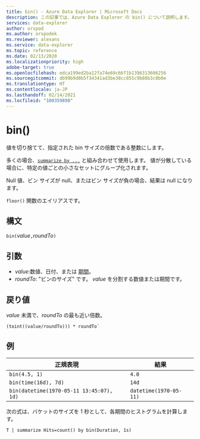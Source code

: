 ```yaml
---
title: bin() - Azure Data Explorer | Microsoft Docs
description: この記事では、Azure Data Explorer の bin() について説明します。
services: data-explorer
author: orspod
ms.author: orspodek
ms.reviewer: alexans
ms.service: data-explorer
ms.topic: reference
ms.date: 02/13/2020
ms.localizationpriority: high
adobe-target: true
ms.openlocfilehash: edca199ed2ba12fa74e69c66f1b1396313606256
ms.sourcegitcommit: db99b9d0b5f34341ad3be38cc855c9b80b3c0b0e
ms.translationtype: HT
ms.contentlocale: ja-JP
ms.lasthandoff: 02/14/2021
ms.locfileid: "100359898"
---
```

# <a name="bin"></a>bin()

値を切り捨てて、指定された bin サイズの倍数である整数にします。 

多くの場合、[`summarize by ...`](./summarizeoperator.md) と組み合わせて使用します。
値が分散している場合に、特定の値ごとの小さなセットにグループ化されます。

Null 値、ビン サイズが null、またはビン サイズが負の場合、結果は null になります。 

`floor()` 関数のエイリアスです。

## <a name="syntax"></a>構文

`bin(`*value*`,`*roundTo*`)`

## <a name="arguments"></a>引数

* *value*:数値、日付、または [期間](scalar-data-types/timespan.md)。 
* *roundTo*: "ビンのサイズ" です。 *value* を分割する数値または期間です。 

## <a name="returns"></a>戻り値

*value* 未満で、*roundTo* の最も近い倍数。  
 
```kusto
(toint((value/roundTo))) * roundTo`
```

## <a name="examples"></a>例

正規表現 | 結果
---|---
`bin(4.5, 1)` | `4.0`
`bin(time(16d), 7d)` | `14d`
`bin(datetime(1970-05-11 13:45:07), 1d)`|  `datetime(1970-05-11)`


次の式は、バケットのサイズを 1 秒として、各期間のヒストグラムを計算します。

```kusto
T | summarize Hits=count() by bin(Duration, 1s)
```
